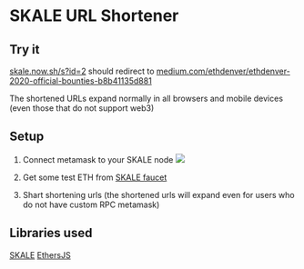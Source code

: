 # SKALE URL Shortener

## Try it

[skale.now.sh/s?id=2](https://medium.com/ethdenver/ethdenver-2020-official-bounties-b8b41135d881) should redirect to [medium.com/ethdenver/ethdenver-2020-official-bounties-b8b41135d881](https://medium.com/ethdenver/ethdenver-2020-official-bounties-b8b41135d881)

The shortened URLs expand normally in all browsers and mobile devices (even those that do not support web3)

## Setup

1) Connect metamask to your SKALE node
![](https://assets.website-files.com/5be05ae542686c4ebf192462/5ce1657d7e30fb40711d2b31_rpc-metamask.gif)

2) Get some test ETH from [SKALE faucet](http://faucet.skale.network/)

3) Shart shortening urls
(the shortened urls will expand even for users who do not have custom RPC metamask)

## Libraries used
[SKALE](https://skale.network)
[EthersJS](https://ethers.io)
